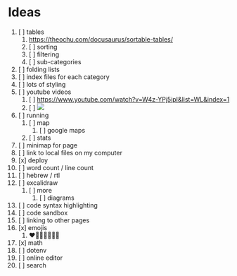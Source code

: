 # Ideas

1. [ ] tables
   1. https://theochu.com/docusaurus/sortable-tables/
   2. [ ] sorting
   3. [ ] filtering
   4. [ ] sub-categories
2. [ ] folding lists
3. [ ] index files for each category
4. [ ] lots of styling
5. [ ] youtube videos
   1. [ ] https://www.youtube.com/watch?v=W4z-YPj5ipI&list=WL&index=1
   2. [ ] ![](https://www.youtube.com/watch?v=W4z-YPj5ipI&list=WL&index=1)
6. [ ] running
   1. [ ] map
      1. [ ] google maps
   2. [ ] stats
7. [ ] minimap for page
8. [ ] link to local files on my computer
9. [x] deploy
10. [ ] word count / line count
11. [ ] hebrew / rtl
12. [ ] excalidraw
    1. [ ] more
       1. [ ] diagrams
13. [ ] code syntax highlighting
14. [ ] code sandbox
15. [ ] linking to other pages
16. [x] emojis
    1. ❤🧡💛💙💜🤎💖
17. [x] math
18. [ ] dotenv
19. [ ] online editor
20. [ ] search
